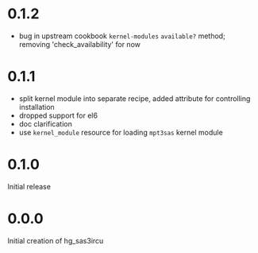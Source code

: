 # 0.1.2
- bug in upstream cookbook `kernel-modules` `available?` method; removing 'check_availability' for now

# 0.1.1
- split kernel module into separate recipe, added attribute for controlling installation
- dropped support for el6
- doc clarification
- use `kernel_module` resource for loading `mpt3sas` kernel module

# 0.1.0
Initial release

# 0.0.0

Initial creation of hg_sas3ircu
